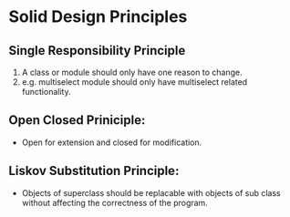 # Solid Design Principles

## Single Responsibility Principle

1. A class or module should only have one reason to change.
2. e.g. multiselect module should only have multiselect related functionality.

## Open Closed Priniciple:

- Open for extension and closed for modification.

## Liskov Substitution Principle:
- Objects of superclass should be replacable with objects of sub class without affecting the correctness of the program.
